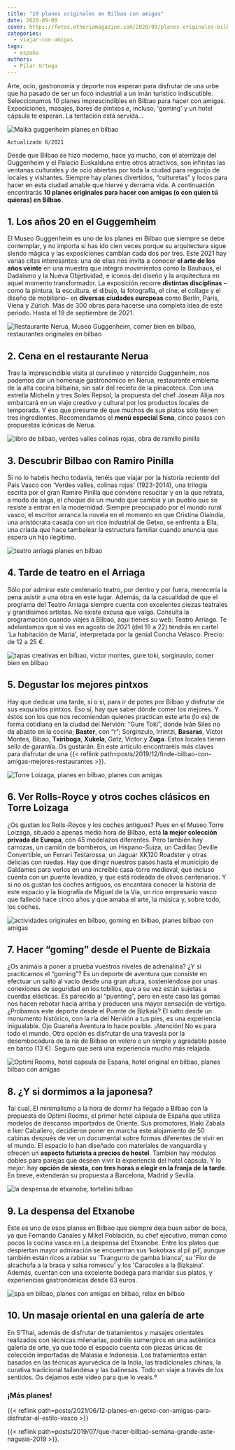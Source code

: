 ```yaml
---
title: "10 planes originales en Bilbao con amigas"
date: 2020-09-09
cover: https://fotos.etheriamagazine.com/2020/09/planes-originales-bilbao-Hotel-Capsula.jpg
categories: 
  - viajar-con-amigas
tags: 
  - españa
authors: 
  - Pilar Ortega
---
```


Arte, ocio, gastronomía y deporte nos esperan para disfrutar de una urbe que ha pasado 
de ser un foco industrial a un imán turístico indiscutible. Seleccionamos 10 planes 
imprescindibles en Bilbao para hacer con amigas. Exposiciones, masajes, bares de pintxos 
e, incluso, 'goming' y un hotel cápsula te esperan. La tentación está servida... 

![Maika guggenheim planes en bilbao](https://fotos.etheriamagazine.com/2020/09/planes-bilbao-guggenheim-anos-20.jpg "Maika, 1929. © Christian Schad Stiftung, Aschaffenburg, VEGAP, Bilbao, 2021.")

```
Actualizado 6/2021
```

Desde que Bilbao se hizo moderno, hace ya mucho, con el aterrizaje del Guggenheim y el 
Palacio Euskalduna entre otros atractivos, son infinitas las ventanas culturales y de 
ocio abiertas por toda la ciudad para regocijo de locales y visitantes. Siempre hay 
planes divertidos, “culturetas” y locos para hacer en esta ciudad amable que hierve y 
derrama vida. A continuación encontrarás **10 planes originales para hacer con amigas (o 
con quien tú quieras) en Bilbao**. 

## 1\. Los años 20 en el Guggemheim

El Museo Guggenheim es uno de los planes en Bilbao que siempre se debe contemplar, y no 
importa si has ido cien veces porque su arquitectura sigue siendo mágica y las 
exposiciones cambian cada dos por tres. Este 2021 hay varias citas interesantes: una de 
ellas nos invita a conocer **el arte de los años veinte** en una muestra que integra 
movimientos como la Bauhaus, el Dadaísmo y la Nueva Objetividad, e iconos del diseño y 
la arquitectura en aquel momento transformador. La exposición recorre **distintas 
disciplinas** –como la pintura, la escultura, el dibujo, la fotografía, el cine, el 
collage y el diseño de mobiliario– en **diversas ciudades europeas** como Berlín, París, 
Viena y Zúrich. Más de 300 obras para hacerse una completa idea de este periodo. Hasta 
el 19 de septiembre de 2021. 

![Restaurante Nerua, Museo Guggenheim, comer bien en bilbao, restaurantes originales en bilbao](https://fotos.etheriamagazine.com/2020/09/planes-originales-bilbao-nerua.jpg "Restaurante Nerua, dentro del Museo Guggenheim.")

## 2\. Cena en el restaurante Nerua

Tras la imprescindible visita al curvilíneo y retorcido Guggenheim, nos podemos dar un 
homenaje gastronómico en Nerua, restaurante emblema de la alta cocina bilbaína, sin 
salir del recinto de la pinacoteca. Con una estrella Michelin y tres Soles Repsol, la 
propuesta del chef Josean Alija nos embarcará en un viaje creativo y cultural por los 
productos locales de temporada. Y eso que presume de que muchos de sus platos sólo 
tienen tres ingredientes. Recomendamos el **menú especial Sena**, cinco pasos con 
propuestas icónicas de Nerua. 

![libro de bilbao, verdes valles colinas rojas, obra de ramillo pinilla](https://fotos.etheriamagazine.com/2020/09/planes-originales-bilbao-verdes-valles.jpg "'Verdes valles, colinas rojas', una obra de Ramillo Pinilla.")

## 3\. Descubrir Bilbao con Ramiro Pinilla

Si no lo habéis hecho todavía, tenéis que viajar por la historia reciente del País Vasco 
con 'Verdes valles, colinas rojas' (1923-2014), una trilogía escrita por el gran Ramiro 
Pinilla que conviene resucitar y en la que retrata, a modo de saga, el choque de un 
mundo que cambia y un pueblo que se resiste a entrar en la modernidad. Siempre 
preocupado por el mundo rural vasco, el escritor arranca la novela en el momento en que 
Cristina Oiaindia, una aristócrata casada con un rico industrial de Getxo, se enfrenta a 
Ella, una criada que hace tambalear la estructura familiar cuando anuncia que espera un 
hijo ilegítimo. 

![teatro arriaga planes en bilbao](https://fotos.etheriamagazine.com/2020/09/habitacion-maria-teatro-arriaga.jpg "© 'La habitación de María', en el Teatro Arriaga.")

## 4\. Tarde de teatro en el Arriaga

Sólo por admirar este centenario teatro, por dentro y por fuera, merecería la pena 
asistir a una obra en este lugar. Además, da la casualidad de que el programa del Teatro 
Arriaga siempre cuenta con excelentes piezas teatrales y grandísimos artistas. No existe 
excusa que valga. Consulta la programación cuando viajes a Bilbao, aquí tienes su web: 
Teatro Arriaga. Te adelantamos que si vas en agosto de 2021 (del 19 a 22) tendrás en 
cartel 'La habitación de María', interpretada por la genial Concha Velasco. Precio: de 
12 a 25 €. 

![tapas creativas en bilbao, victor montes, gure toki, sorginzulo, comer bien en bilbao](https://fotos.etheriamagazine.com/2020/09/planes-originales-bilbao-pinchos.jpg "Cocina creativa de Víctor Montes, Gure Toki y Sorginzulo (de izq. a dcha.)")

## 5\. Degustar los mejores pintxos

Hay que dedicar una tarde, sí o sí, para ir de potes por Bilbao y disfrutar de sus 
exquisitos pintxos. Eso sí, hay que saber dónde comer los mejores. Y éstos son los que 
nos recomiendan quienes practican este arte (lo es) de forma cotidiana en la ciudad del 
Nervión: “Gure Toki”, donde Iván Siles no da abasto en la cocina; **Baster**, con “r”; 
Sorginzulo, Irrintzi, **Basaras**, Víctor Montes, Bibao, **Txiriboga**, **Xukela**, 
Gatz, Víctor y **Zuga**. Estos locales tienen sello de garantía. Os gustarán. En este 
artículo encontraréis más claves para disfrutar de una {{< reflink 
path=posts/2019/12/finde-bilbao-con-amigas-mejores-restaurantes >}}. 

![Torre Loizaga, planes en bilbao, planes con amigas](https://fotos.etheriamagazine.com/2020/09/planes-originales-bilbao-torre-loizaga.jpg "Coches clásicos en Torre Loizaga, un plan original en Billbao.")

## 6\. Ver Rolls-Royce y otros coches clásicos en Torre Loizaga

¿Os gustan los Rolls-Royce y los coches antiguos? Pues en el Museo Torre Loizaga, 
situado a apenas media hora de Bilbao, está **la mejor colección privada de Europa**, 
con 45 modelazos diferentes. Pero también hay carrozas, un camión de bomberos, un 
Hispano-Suiza, un Cadillac Deville Convertible, un Ferrari Testarossa, un Jaguar XK120 
Roadster y otras delicias con ruedas. Hay que dirigir nuestros pasos hasta el municipio 
de Galdames para verlos en una increíble casa-torre medieval, que incluso cuenta con un 
puente levadizo, y que está rodeada de olivos centenarios. Y si no os gustan los coches 
antiguos, os encantará conocer la historia de este espacio y la biografía de Miguel de 
la Vía, un rico empresario vasco que falleció hace cinco años y que amaba el arte, la 
música y, sobre todo, los coches. 

![actividades originales en bilbao, goming en bilbao, planes bilbao con amigas](https://fotos.etheriamagazine.com/2020/09/planes-originales-bilbao-Goming-Puente-Bizkaia.jpg "'Goming” desde el Puente de Bizkaia, un plan divertido con amigas en Bilbao.")

## 7\. Hacer “goming” desde el Puente de Bizkaia

¿Os animáis a poner a prueba vuestros niveles de adrenalina? ¿Y si practicamos el 
“goming”? Es un deporte de aventura que consiste en efectuar un salto al vacío desde una 
gran altura, sosteniéndose por unas conexiones de seguridad en los tobillos, que a su 
vez están sujetas a cuerdas elásticas. Es parecido al “puenting”, pero en este caso las 
gomas nos hacen rebotar hacia arriba y producen una mayor sensación de vértigo. 
¿Probamos este deporte desde el Puente de Bizkaia? El salto desde un monumento 
histórico, con la ría del Nervión a tus pies, es una experiencia inigualable. Ojo 
Guareña Aventura lo hace posible. ¡Atención! No es para todo el mundo. Otra opción es 
disfrutar de una travesía por la desembocadura de la ría de Bilbao en velero o un simple 
y agradable paseo en barco (13 €). Seguro que será una experiencia mucho más relajada. 

![Optimi Rooms, hotel capsula de Espana, hotel original en bilbao, planes bilbao con amigas](https://fotos.etheriamagazine.com/2020/09/planes-originales-bilbao-Hotel-Capsula.jpg "Optimi Rooms, el primer hotel cápsula de España.")

## 8\. ¿Y si dormimos a la japonesa?

Tal cual. El minimalismo a la hora de dormir ha llegado a Bilbao con la propuesta de 
Optimi Rooms, el primer hotel cápsula de España que utiliza modelos de descanso 
importados de Oriente. Sus promotores, Iñaki Zabala e Iker Caballero, decidieron poner 
en marcha este alojamiento de 50 cabinas después de ver un documental sobre formas 
diferentes de vivir en el mundo. El espacio lo han diseñado con materiales de vanguardia 
y ofrecen un **aspecto futurista a precios de hostel**. Tambien hay módulos dobles para 
parejas que deseen vivir la experiencia del hotel cápsula. Y lo mejor: hay **opción de 
siesta, con tres horas a elegir en la franja de la tarde**. En breve, extenderán su 
propuesta a Barcelona, Madrid y Sevilla. 

![la despensa de etxanobe, tortellini bilbao](https://fotos.etheriamagazine.com/2019/12/La-Despensa-de-Etxanobe-Tortellini-de-remolacha-con-trufa.jpg "Tortellini de remolacha con trufa de 'La despensa del Etxanobe'.")

## 9\. La despensa del Etxanobe

Este es uno de esos planes en Bilbao que siempre deja buen sabor de boca, ya que 
Fernando Canales y Mikel Población, su chef ejecutivo, miman como pocos la cocina vasca 
en La despensa del Etxanobe. Entre los platos que despiertan mayor admiración se 
encuentran sus ‘kokotxas al pil pil’, aunque también están ricos a rabiar su 'Txangurro 
de gamba blanca’, su 'Flor de alcachofa a la brasa y salsa romescu' y los 'Caracoles a 
la Bizkaina’. Además, cuentan con una excelente bodega para maridar sus platos, y 
experiencias gastronómicas desde 63 euros. 

![spa en bilbao, planes con amigas en bilbao, relax en bilbao](https://fotos.etheriamagazine.com/2020/09/planes-originales-bilbao-spa-sthai.jpg "Masaje oriental en S’Thai, un buen plan para hacer con amigas en Bilbao.")

## 10\. Un masaje oriental en una galería de arte

En S’Thai, además de disfrutar de tratamientos y masajes orientales realizados con 
técnicas milenarias, podréis sumergiros en una auténtica galería de arte, ya que todo el 
espacio cuenta con piezas únicas de colección importadas de Malasia e Indonesia. Los 
tratamientos están basados en las técnicas ayurvédica de la India, las tradicionales 
chinas, la curativa tradicional tailandesa y las balinesas. Todo un viaje a través de 
los sentidos. Os dejamos este vídeo para que lo veais.º 

### ¡Más planes!

{{< reflink 
path=posts/2021/06/12-planes-en-getxo-con-amigas-para-disfrutar-al-estilo-vasco >}} 

{{< reflink path=posts/2019/07/que-hacer-bilbao-semana-grande-aste-nagusia-2019 >}}.
